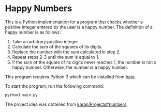 # Happy Numbers
This is a Python implementation for a program that checks whether a positive integer entered by the user is a happy number. The definition of a happy number is as follows:
1. Take an arbitrary positive integer.
2. Calculate the sum of the squares of its digits.
3. Replace the number with the sum calculated in step 2.
4. Repeat steps 2-3 until the sum is equal to 1.
5. If the sum of the square of its digits never reaches 1, the number is not a happy number. Otherwise, the number is a happy number.

This program requires Python 3 which can be installed from [here](https://www.python.org/downloads/).

To start the program, run the following command:
```bash
python3 main.py
```
The project idea was obtained from [karan/Projects#numbers](https://github.com/karan/Projects#numbers).

